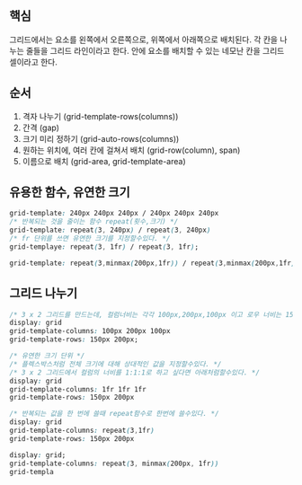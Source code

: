 ## 핵심
그리드에서는 요소를 왼쪽에서 오른쪽으로, 위쪽에서 아래쪽으로 배치된다. 각 칸을 나누는 줄들을 그리드 라인이라고 한다. 안에 요소를 배치할 수 있는 네모난 칸을 그리드 셀이라고 한다.

## 순서
1. 격자 나누기 (grid-template-rows(columns))
2. 간격 (gap)
3. 크기 미리 정하기 (grid-auto-rows(columns))
4. 원하는 위치에, 여러 칸에 걸쳐서 배치 (grid-row(column), span)
5. 이름으로 배치 (grid-area, grid-template-area)

## 유용한 함수, 유연한 크기
```CSS
grid-template: 240px 240px 240px / 240px 240px 240px
/* 반복되는 것을 줄이는 함수 repeat(횟수,크기) */
grid-template: repeat(3, 240px) / repeat(3, 240px)
/* fr 단위를 쓰면 유연한 크기를 지정할수있다. */
grid-templaye: repeat(3, 1fr) / repeat(3, 1fr);
```

```css
grid-template: repeat(3,minmax(200px,1fr)) / repeat(3,minmax(200px,1fr))
```

## 그리드 나누기
```CSS
/* 3 x 2 그리드를 만드는데, 컬럼너비는 각각 100px,200px,100px 이고 로우 너비는 150px 200px일때 */
display: grid
grid-template-columns: 100px 200px 100px
grid-template-rows: 150px 200px;
```
```CSS
/* 유연한 크기 단위 */
/* 플렉스박스처럼 전체 크기에 대해 상대적인 값을 지정할수있다. */
/* 3 x 2 그리드에서 컬럼의 너비를 1:1:1로 하고 싶다면 아래처럼할수있다. */
display: grid
grid-template-columns: 1fr 1fr 1fr
grid-template-rows: 150px 200px
```
```CSS
/* 반복되는 값을 한 번에 쓸때 repeat함수로 한번에 쓸수있다. */
display: grid
grid-template-columns: repeat(3,1fr)
grid-template-rows: 150px 200px
```
```css
display: grid;
grid-template-columns: repeat(3, minmax(200px, 1fr))
grid-templa
```